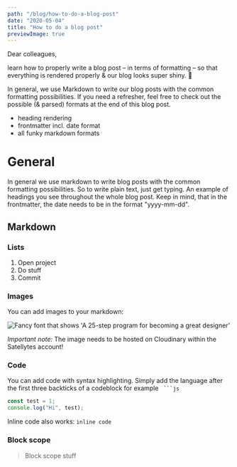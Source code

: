 ```yaml
---
path: "/blog/how-to-do-a-blog-post"
date: "2020-05-04"
title: "How to do a blog post"
previewImage: true
---
```


Dear colleagues,

learn how to properly write a blog post – in terms of formatting – so that everything is rendered properly & our blog looks super shiny. 💫
<!-- end -->

In general, we use Markdown to write our blog posts with the common formatting possibilities. If you need a refresher, feel free to check out the possible (& parsed) formats at the end of this blog post. 

* heading rendering
* frontmatter incl. date format
* all funky markdown formats

# General

In general we use markdown to write blog posts with the common formatting possibilities. So to write plain text, just get typing. An example of headings you see throughout the whole blog post. Keep in mind, that in the frontmatter, the date needs to be in the format "yyyy-mm-dd".

## Markdown

### Lists

1. Open project
2. Do stuff
3. Commit

### Images

You can add images to your markdown:

![Fancy font that shows 'A 25-step program for becoming a great designer'](https://res.cloudinary.com/satellytes/image/upload/v1592570224/satellytes-website/example-picture_crftva.png)

*Important note:* The image needs to be hosted on Cloudinary within the Satellytes account!

### Code

You can add code with syntax highlighting. Simply add the language after the first three backticks of a codeblock for example `` ```js``

```js
const test = 1;
console.log("Hi", test);
```


Inline code also works: `inline code`

### Block scope

> Block scope stuff

